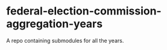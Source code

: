 federal-election-commission-aggregation-years
=============================================

A repo containing submodules for all the years.
